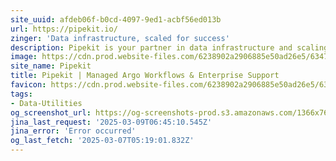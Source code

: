 ```yaml
---
site_uuid: afdeb06f-b0cd-4097-9ed1-acbf56ed013b
url: https://pipekit.io/
zinger: 'Data infrastructure, scaled for success'
description: Pipekit is your partner in data infrastructure and scaling for data science, AI, and ML. We help teams go from notebooks to models serving billions of users. Build for success with Pipekit.
image: https://cdn.prod.website-files.com/6238902a2906885e50ad26e5/63475c8eaff1f70f27e06603_Webclip.png
site_name: Pipekit
title: Pipekit | Managed Argo Workflows & Enterprise Support
favicon: https://cdn.prod.website-files.com/6238902a2906885e50ad26e5/63475c8aaff1f72d11e06602_Favicon.jpg
tags:
- Data-Utilities
og_screenshot_url: https://og-screenshots-prod.s3.amazonaws.com/1366x768/80/false/189470b8cea28249fddcfbed70b1e11ae3b28ebc9c57dfef17c953de39afbdeb.jpeg
jina_last_request: '2025-03-09T06:45:10.545Z'
jina_error: 'Error occurred'
og_last_fetch: '2025-03-07T05:19:01.832Z'
---
```


